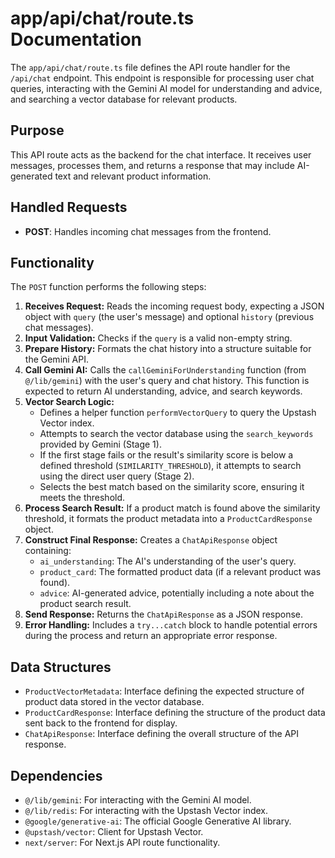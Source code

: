 # app/api/chat/route.ts Documentation

The `app/api/chat/route.ts` file defines the API route handler for the `/api/chat` endpoint. This endpoint is responsible for processing user chat queries, interacting with the Gemini AI model for understanding and advice, and searching a vector database for relevant products.

## Purpose

This API route acts as the backend for the chat interface. It receives user messages, processes them, and returns a response that may include AI-generated text and relevant product information.

## Handled Requests

-   **POST**: Handles incoming chat messages from the frontend.

## Functionality

The `POST` function performs the following steps:

1.  **Receives Request:** Reads the incoming request body, expecting a JSON object with `query` (the user's message) and optional `history` (previous chat messages).
2.  **Input Validation:** Checks if the `query` is a valid non-empty string.
3.  **Prepare History:** Formats the chat history into a structure suitable for the Gemini API.
4.  **Call Gemini AI:** Calls the `callGeminiForUnderstanding` function (from `@/lib/gemini`) with the user's query and chat history. This function is expected to return AI understanding, advice, and search keywords.
5.  **Vector Search Logic:**
    -   Defines a helper function `performVectorQuery` to query the Upstash Vector index.
    -   Attempts to search the vector database using the `search_keywords` provided by Gemini (Stage 1).
    -   If the first stage fails or the result's similarity score is below a defined threshold (`SIMILARITY_THRESHOLD`), it attempts to search using the direct user query (Stage 2).
    -   Selects the best match based on the similarity score, ensuring it meets the threshold.
6.  **Process Search Result:** If a product match is found above the similarity threshold, it formats the product metadata into a `ProductCardResponse` object.
7.  **Construct Final Response:** Creates a `ChatApiResponse` object containing:
    -   `ai_understanding`: The AI's understanding of the user's query.
    -   `product_card`: The formatted product data (if a relevant product was found).
    -   `advice`: AI-generated advice, potentially including a note about the product search result.
8.  **Send Response:** Returns the `ChatApiResponse` as a JSON response.
9.  **Error Handling:** Includes a `try...catch` block to handle potential errors during the process and return an appropriate error response.

## Data Structures

-   `ProductVectorMetadata`: Interface defining the expected structure of product data stored in the vector database.
-   `ProductCardResponse`: Interface defining the structure of the product data sent back to the frontend for display.
-   `ChatApiResponse`: Interface defining the overall structure of the API response.

## Dependencies

-   `@/lib/gemini`: For interacting with the Gemini AI model.
-   `@/lib/redis`: For interacting with the Upstash Vector index.
-   `@google/generative-ai`: The official Google Generative AI library.
-   `@upstash/vector`: Client for Upstash Vector.
-   `next/server`: For Next.js API route functionality.
